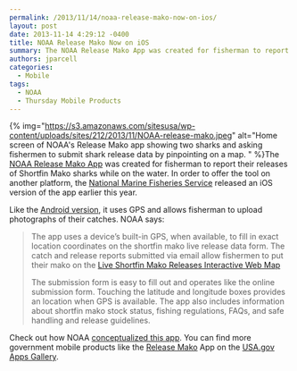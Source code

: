 ```yaml
---
permalink: /2013/11/14/noaa-release-mako-now-on-ios/
layout: post
date: 2013-11-14 4:29:12 -0400
title: NOAA Release Mako Now on iOS
summary: The NOAA Release Mako App was created for fisherman to report their releases of Shortfin Mako sharks while on the water. In order to offer the tool on another
authors: jparcell
categories:
  - Mobile
tags:
  - NOAA
  - Thursday Mobile Products
---
```


{% img="https://s3.amazonaws.com/sitesusa/wp-content/uploads/sites/212/2013/11/NOAA-release-mako.jpeg" alt="Home screen of NOAA's Release Mako app showing two sharks and asking fishermen to submit shark release data by pinpointing on a map. " %}The [NOAA Release Mako App](http://www.nmfs.noaa.gov/sfa/hms/shortfinmako/mako_app.html) was created for fisherman to report their releases of Shortfin Mako sharks while on the water. In order to offer the tool on another platform, the [National Marine Fisheries Service](http://www.nmfs.noaa.gov/) released an iOS version of the app earlier this year.

Like the [Android version](https://www.WHATEVER/2012/04/26/noaas-release-mako-app/ "NOAA’s Release Mako App"), it uses GPS and allows fisherman to upload photographs of their catches. NOAA says:

> The app uses a device&#8217;s built-in GPS, when available, to fill in exact location coordinates on the shortfin mako live release data form. The catch and release reports submitted via email allow fishermen to put their mako on the [Live Shortfin Mako Releases Interactive Web Map](http://www.nmfs.noaa.gov/sfa/hms/shortfinmako/Map/index.htm)
> 
> The submission form is easy to fill out and operates like the online submission form. Touching the latitude and longitude boxes provides an location when GPS is available. The app also includes information about shortfin mako stock status, fishing regulations, FAQs, and safe handling and release guidelines.

Check out how NOAA [conceptualized this app](https://www.WHATEVER/2012/04/26/noaas-release-mako-app/ "NOAA’s Release Mako App"). You can find more government mobile products like the [Release Mako](http://apps.usa.gov/release-mako.shtml) App on the [USA.gov Apps Gallery](http://apps.usa.gov/).